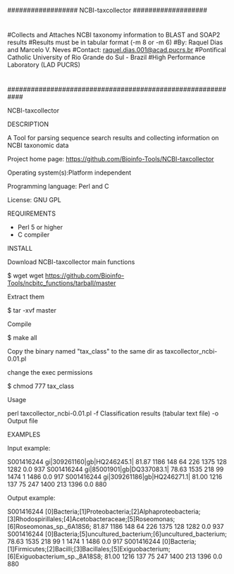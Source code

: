 
##################   NCBI-taxcollector   ###################
#
#Collects and Attaches NCBI taxonomy information to BLAST and SOAP2 results
#Results must be in tabular format (-m 8 or -m 6)
#By: Raquel Dias and Marcelo V. Neves
#Contact: raquel.dias.001@acad.pucrs.br
#Pontifical Catholic University of Rio Grande do Sul - Brazil
#High Performance Laboratory (LAD PUCRS)
#
############################################################

NCBI-taxcollector


DESCRIPTION 

A Tool for parsing sequence search results and collecting information on NCBI taxonomic data

Project home page: https://github.com/Bioinfo-Tools/NCBI-taxcollector

Operating system(s):Platform independent

Programming language: Perl and C

License: GNU GPL


REQUIREMENTS

- Perl 5 or higher
- C compiler


INSTALL

Download NCBI-taxcollector main functions

$ wget wget https://github.com/Bioinfo-Tools/ncbitc_functions/tarball/master

Extract them

$ tar -xvf master

Compile

$ make all

Copy the binary named "tax_class" to the same dir as taxcollector_ncbi-0.01.pl 

change the exec permissions

$ chmod 777 tax_class

Usage

perl taxcollector_ncbi-0.01.pl -f Classification results (tabular text file) -o Output file



EXAMPLES


Input example:

S001416244	gi|309261160|gb|HQ246245.1|	81.87	1186	148	64	226	1375	128	1282	0.0	 937
S001416244	gi|85001901|gb|DQ337083.1|	78.63	1535	218	99	1474	1	1486	0.0	 917
S001416244	gi|309261186|gb|HQ246271.1|	81.00	1216	137	75	247	1400	213	1396	0.0	 880


Output example:

S001416244	[0]Bacteria;[1]Proteobacteria;[2]Alphaproteobacteria;[3]Rhodospirillales;[4]Acetobacteraceae;[5]Roseomonas;[6]Roseomonas_sp._6A18S6;		81.87	1186	148	64	226	1375	128	1282	0.0	 937
S001416244	[0]Bacteria;[5]uncultured_bacterium;[6]uncultured_bacterium;	78.63	1535	218	99	1	1474	1	1486	0.0	 917
S001416244	[0]Bacteria;[1]Firmicutes;[2]Bacilli;[3]Bacillales;[5]Exiguobacterium;[6]Exiguobacterium_sp._8A18S8;		81.00	1216	137	75	247	1400	213	1396	0.0	 880


